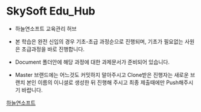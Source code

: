 # SkySoft Edu_Hub
- 하늘연소프트 교육관리 허브

- 본 학습은 완전 신입의 경우 기초-초급 과정순으로 진행되며, 기초가 필요없는 사원은 초급과정을 바로 진행합니다.
- Document 폴더안에 해당 과정에 대한 과제문서가 준비되어 있습니다.
- Master 브랜드에는 어느것도 커밋하지 말아주시고 
  Clone받은 진행자는 새로운 브랜치 본인 이름의 이니셜로 생성한 뒤 진행해 주시고 최종 제출때에만 Push해주시기 바랍니다.

[하늘연소프트](http://www.skysoft.co.kr)
